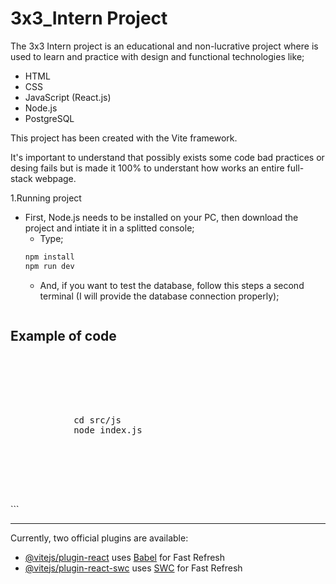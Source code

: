 # 3x3_Intern Project

The 3x3 Intern project is an educational and non-lucrative project where is used to learn and practice with design and functional technologies like;
 - HTML
 - CSS
 - JavaScript (React.js)
 - Node.js
 - PostgreSQL

This project has been created with the Vite framework.

It's important to understand that possibly exists some code bad practices or desing fails but is made it 100% to understant how works an entire full-stack webpage.

1.Running project
- First, Node.js needs to be installed  on your PC, then download the project and intiate it in a splitted console;
  - Type;
  ```html
  npm install
  npm run dev
  ```
  - And, if you want to test the database, follow this steps a second terminal (I will provide the database connection properly);
    ```html
<h2>Example of code</h2>
<pre>
    <div class="container">
        <div class="block two first">
            <div class="wrap">
            cd src/js
            node index.js
            </div>
        </div>
    </div>
</pre>
  ```


-----------------------------------------------------------------------------

Currently, two official plugins are available:
- [@vitejs/plugin-react](https://github.com/vitejs/vite-plugin-react/blob/main/packages/plugin-react/README.md) uses [Babel](https://babeljs.io/) for Fast Refresh
- [@vitejs/plugin-react-swc](https://github.com/vitejs/vite-plugin-react-swc) uses [SWC](https://swc.rs/) for Fast Refresh
